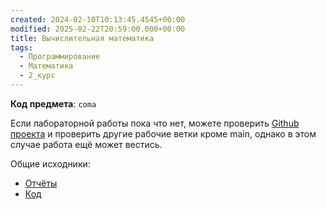 ```yaml
---
created: 2024-02-10T10:13:45.4545+00:00
modified: 2025-02-22T20:59:00.000+00:00
title: Вычислительная математика
tags:
  - Программирование
  - Математика
  - 2_курс
---
```

**Код предмета**: `coma`

Если лабораторной работы пока что нет, можете проверить [Github проекта](https://github.com/IAmProgrammist/lab_materials) и проверить другие рабочие ветки кроме main, однако в этом случае работа ещё может вестись.

Общие исходники:
- [Отчёты](https://github.com/IAmProgrammist/lab_materials/tree/main/%D0%92%D1%8B%D1%87%D0%B8%D1%81%D0%BB%D0%B8%D1%82%D0%B5%D0%BB%D1%8C%D0%BD%D0%B0%D1%8F%20%D0%BC%D0%B0%D1%82%D0%B5%D0%BC%D0%B0%D1%82%D0%B8%D0%BA%D0%B0)
- [Код](https://github.com/IAmProgrammist/computational_math)